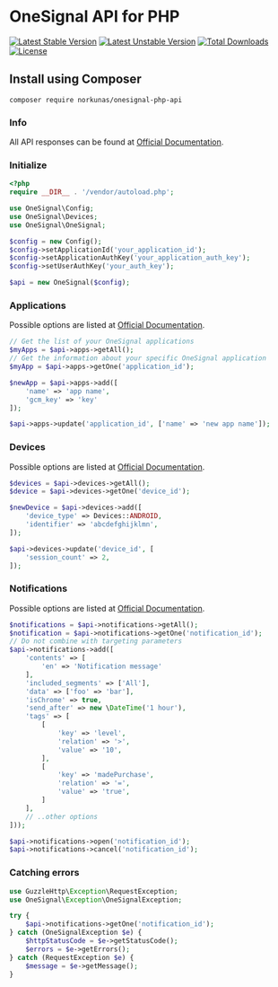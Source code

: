 # OneSignal API for PHP

[![Latest Stable Version](https://poser.pugx.org/norkunas/onesignal-php-api/v/stable)](https://packagist.org/packages/norkunas/onesignal-php-api)
[![Latest Unstable Version](https://poser.pugx.org/norkunas/onesignal-php-api/v/unstable)](https://packagist.org/packages/norkunas/onesignal-php-api)
[![Total Downloads](https://poser.pugx.org/norkunas/onesignal-php-api/downloads)](https://packagist.org/packages/norkunas/onesignal-php-api)
[![License](https://poser.pugx.org/norkunas/onesignal-php-api/license)](https://packagist.org/packages/norkunas/onesignal-php-api)

## Install using Composer

```
composer require norkunas/onesignal-php-api
```

### Info

All API responses can be found at [Official Documentation](http://documentation.onesignal.com/v2.0/docs/server-api-overview).

### Initialize
```php
<?php
require __DIR__ . '/vendor/autoload.php';

use OneSignal\Config;
use OneSignal\Devices;
use OneSignal\OneSignal;

$config = new Config();
$config->setApplicationId('your_application_id');
$config->setApplicationAuthKey('your_application_auth_key');
$config->setUserAuthKey('your_auth_key');

$api = new OneSignal($config);
```

### Applications
Possible options are listed at [Official Documentation](http://documentation.onesignal.com/v2.0/docs/apps-create-an-app).
```php
// Get the list of your OneSignal applications
$myApps = $api->apps->getAll();
// Get the information about your specific OneSignal application
$myApp = $api->apps->getOne('application_id');

$newApp = $api->apps->add([
    'name' => 'app name',
    'gcm_key' => 'key'
]);

$api->apps->update('application_id', ['name' => 'new app name']);
```

### Devices
Possible options are listed at [Official Documentation](http://documentation.onesignal.com/v2.0/docs/players-add-a-device).
```php
$devices = $api->devices->getAll();
$device = $api->devices->getOne('device_id');

$newDevice = $api->devices->add([
    'device_type' => Devices::ANDROID,
    'identifier' => 'abcdefghijklmn',
]);

$api->devices->update('device_id', [
    'session_count' => 2,
]);
```

### Notifications
Possible options are listed at [Official Documentation](http://documentation.onesignal.com/v2.0/docs/notifications-create-notification).
```php
$notifications = $api->notifications->getAll();
$notification = $api->notifications->getOne('notification_id');
// Do not combine with targeting parameters
$api->notifications->add([
    'contents' => [
        'en' => 'Notification message'
    ],
    'included_segments' => ['All'],
    'data' => ['foo' => 'bar'],
    'isChrome' => true,
    'send_after' => new \DateTime('1 hour'),
    'tags' => [
        [
            'key' => 'level',
            'relation' => '>',
            'value' => '10',
        ],
        [
            'key' => 'madePurchase',
            'relation' => '=',
            'value' => 'true',
        ]
    ],
    // ..other options
]));

$api->notifications->open('notification_id');
$api->notifications->cancel('notification_id');
```

### Catching errors
```php
use GuzzleHttp\Exception\RequestException;
use OneSignal\Exception\OneSignalException;

try {
    $api->notifications->getOne('notification_id');
} catch (OneSignalException $e) {
    $httpStatusCode = $e->getStatusCode();
    $errors = $e->getErrors();
} catch (RequestException $e) {
    $message = $e->getMessage();
}
```

